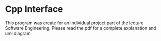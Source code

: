 # Cpp Interface


This program was create for an individual project part of the lecture Software Engineering. Please read the pdf for a complete explanation and uml diagram